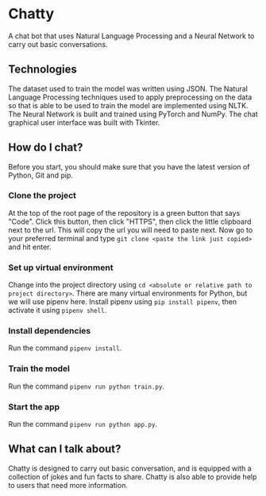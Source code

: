 # Chatty
A chat bot that uses Natural Language Processing and a Neural Network to carry out basic conversations.

## Technologies
The dataset used to train the model was written using JSON. The Natural Language Processing techniques used to apply preprocessing on the data so that is able to be used to train the model are implemented using NLTK. The Neural Network is built and trained using PyTorch and NumPy. The chat graphical user interface was built with Tkinter.

## How do I chat?
Before you start, you should make sure that you have the latest version of Python, Git and pip.

### Clone the project 
At the top of the root page of the repository is a green button that says "Code". Click this button, then click "HTTPS", then click the little clipboard next to the url. This will copy the url you will need to paste next. Now go to your preferred terminal and type `git clone <paste the link just copied>` and hit enter. 

### Set up virtual environment
Change into the project directory using `cd <absolute or relative path to project directory>`. There are many virtual environments for Python, but we will use pipenv here. Install pipenv using `pip install pipenv`, then activate it using `pipenv shell`. 

### Install dependencies
Run the command `pipenv install`.

### Train the model
Run the command `pipenv run python train.py`.

### Start the app
Run the command `pipenv run python app.py`.

## What can I talk about?
Chatty is designed to carry out basic conversation, and is equipped with a collection of jokes and fun facts to share. Chatty is also able to provide help to users that need more information.
